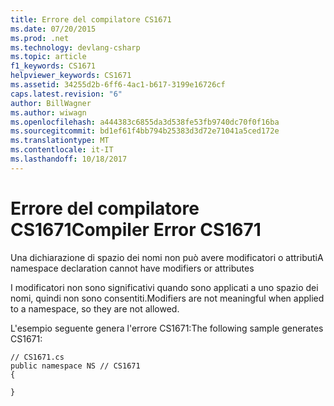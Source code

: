 ```yaml
---
title: Errore del compilatore CS1671
ms.date: 07/20/2015
ms.prod: .net
ms.technology: devlang-csharp
ms.topic: article
f1_keywords: CS1671
helpviewer_keywords: CS1671
ms.assetid: 34255d2b-6ff6-4ac1-b617-3199e16726cf
caps.latest.revision: "6"
author: BillWagner
ms.author: wiwagn
ms.openlocfilehash: a444383c6855da3d538fe53fb9740dc70f0f16ba
ms.sourcegitcommit: bd1ef61f4bb794b25383d3d72e71041a5ced172e
ms.translationtype: MT
ms.contentlocale: it-IT
ms.lasthandoff: 10/18/2017
---
```

# <a name="compiler-error-cs1671"></a><span data-ttu-id="cf4c7-102">Errore del compilatore CS1671</span><span class="sxs-lookup"><span data-stu-id="cf4c7-102">Compiler Error CS1671</span></span>
<span data-ttu-id="cf4c7-103">Una dichiarazione di spazio dei nomi non può avere modificatori o attributi</span><span class="sxs-lookup"><span data-stu-id="cf4c7-103">A namespace declaration cannot have modifiers or attributes</span></span>  
  
 <span data-ttu-id="cf4c7-104">I modificatori non sono significativi quando sono applicati a uno spazio dei nomi, quindi non sono consentiti.</span><span class="sxs-lookup"><span data-stu-id="cf4c7-104">Modifiers are not meaningful when applied to a namespace, so they are not allowed.</span></span>  
  
 <span data-ttu-id="cf4c7-105">L'esempio seguente genera l'errore CS1671:</span><span class="sxs-lookup"><span data-stu-id="cf4c7-105">The following sample generates CS1671:</span></span>  
  
```  
// CS1671.cs  
public namespace NS // CS1671  
{  
  
}  
```
